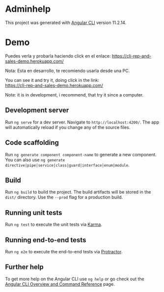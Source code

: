 # Adminhelp

This project was generated with [Angular CLI](https://github.com/angular/angular-cli) version 11.2.14.

# Demo

Puedes verla y probarla haciendo click en el enlace:
https://cli-rep-and-sales-demo.herokuapp.com/   

Nota: Esta en desarrollo, te recomiendo usarla desde una PC.

You can see it and try it, doing click in the link:                         
https://cli-rep-and-sales-demo.herokuapp.com/                               
                                                                            
Note: it is in development, i recommend, that try it since a computer.                                                                          

## Development server

Run `ng serve` for a dev server. Navigate to `http://localhost:4200/`. The app will automatically reload if you change any of the source files.

## Code scaffolding

Run `ng generate component component-name` to generate a new component. You can also use `ng generate directive|pipe|service|class|guard|interface|enum|module`.

## Build

Run `ng build` to build the project. The build artifacts will be stored in the `dist/` directory. Use the `--prod` flag for a production build.

## Running unit tests

Run `ng test` to execute the unit tests via [Karma](https://karma-runner.github.io).

## Running end-to-end tests

Run `ng e2e` to execute the end-to-end tests via [Protractor](http://www.protractortest.org/).

## Further help

To get more help on the Angular CLI use `ng help` or go check out the [Angular CLI Overview and Command Reference](https://angular.io/cli) page.
